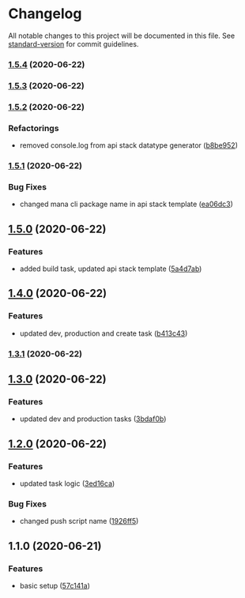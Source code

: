 # Changelog

All notable changes to this project will be documented in this file. See [standard-version](https://github.com/conventional-changelog/standard-version) for commit guidelines.

### [1.5.4](https://github.com/manablox/mana-cli/compare/v1.5.3...v1.5.4) (2020-06-22)

### [1.5.3](https://github.com/manablox/mana-cli/compare/v1.5.2...v1.5.3) (2020-06-22)

### [1.5.2](https://github.com/manablox/mana-cli/compare/v1.5.1...v1.5.2) (2020-06-22)


### Refactorings

* removed console.log from api stack datatype generator ([b8be952](https://github.com/manablox/mana-cli/commit/b8be9522f2cf6fa92e90f81d450a13f75aa738c5))

### [1.5.1](https://github.com/manablox/mana-cli/compare/v1.5.0...v1.5.1) (2020-06-22)


### Bug Fixes

* changed mana cli package name in api stack template ([ea06dc3](https://github.com/manablox/mana-cli/commit/ea06dc39ae08c75ee840d7bdab6fee7c92368da1))

## [1.5.0](https://github.com/manablox/mana-cli/compare/v1.4.0...v1.5.0) (2020-06-22)


### Features

* added build task, updated api stack template ([5a4d7ab](https://github.com/manablox/mana-cli/commit/5a4d7ab7f291c9793e4cd3f3af6a92b680f7b9ef))

## [1.4.0](https://github.com/manablox/mana-cli/compare/v1.3.0...v1.4.0) (2020-06-22)


### Features

* updated dev, production and create task ([b413c43](https://github.com/manablox/mana-cli/commit/b413c433274e3cd92af76bba23c9977f7a9e0a60))

### [1.3.1](https://github.com/manablox/mana-cli/compare/v1.3.0...v1.3.1) (2020-06-22)

## [1.3.0](https://github.com/manablox/mana-cli/compare/v1.2.0...v1.3.0) (2020-06-22)


### Features

* updated dev and production tasks ([3bdaf0b](https://github.com/manablox/mana-cli/commit/3bdaf0bd8e47567a617550b31dde9bca49fb0521))

## [1.2.0](https://github.com/manablox/mana-cli/compare/v1.1.0...v1.2.0) (2020-06-22)


### Features

* updated task logic ([3ed16ca](https://github.com/manablox/mana-cli/commit/3ed16cadc2fae96d3dd31524bad030b10aa1e47d))


### Bug Fixes

* changed push script name ([1926ff5](https://github.com/manablox/mana-cli/commit/1926ff52c5f9b461595c2dd15141e4094798ac11))

## 1.1.0 (2020-06-21)


### Features

* basic setup ([57c141a](https://github.com/manablox/mana-cli/commit/57c141a5c8728b470a812dc3f98276020cf19a8f))
